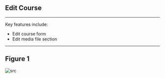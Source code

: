 ## Edit Course
---
Key features  include:


- Edit course form
- Edit media file section


---

## Figure 1
 
 ![src](/assets/dashkit/edit-course.jpeg)

